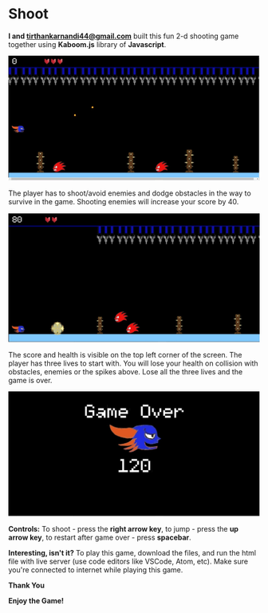 # Shoot 
**I and tirthankarnandi44@gmail.com** built this fun 2-d shooting game
together using **Kaboom.js** library of **Javascript**.

![](resources/1.jpeg)

The player has to shoot/avoid enemies and dodge obstacles in the way to survive in the game. 
Shooting enemies will increase your score by 40.

![](resources/2.jpeg)

The score and health is visible on the top left corner of the screen.
The player has three lives to start with.
You will lose your health on collision with obstacles, enemies or the spikes above.
Lose all the three lives and the game is over.

![](resources/3.jpeg)


**Controls:**
To shoot - press the **right arrow key**,
to jump - press the **up arrow key**,
to restart after game over - press **spacebar**.

**Interesting, isn't it?**
To play this game, download the files, and run the html file with live server (use code editors like VSCode, Atom, etc).
Make sure you're connected to internet while playing this game.

**Thank You**

**Enjoy the Game!**
